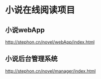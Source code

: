 # 小说在线阅读项目
## 小说webApp

http://stephon.cn/novel/webApp/index.html

## 小说后台管理系统

http://stephon.cn/novel/manager/index.html